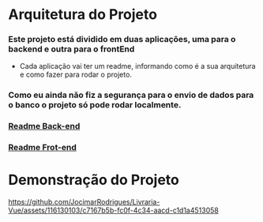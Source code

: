 # Arquitetura do Projeto

### Este projeto está dividido em duas aplicações, uma para o backend e outra para o frontEnd

- Cada aplicação vai ter um readme, informando como é a sua arquitetura e como fazer para rodar o projeto.

### Como eu ainda não fiz a segurança para o envio de dados para o banco o projeto só pode rodar localmente.

### [Readme Back-end](https://github.com/JocimarRodrigues/Livraria-Vue/tree/main/backend)

### [Readme Frot-end](https://github.com/JocimarRodrigues/Livraria-Vue/tree/main/frontend)


# Demonstração do Projeto

https://github.com/JocimarRodrigues/Livraria-Vue/assets/116130103/c7167b5b-fc0f-4c34-aacd-c1d1a4513058